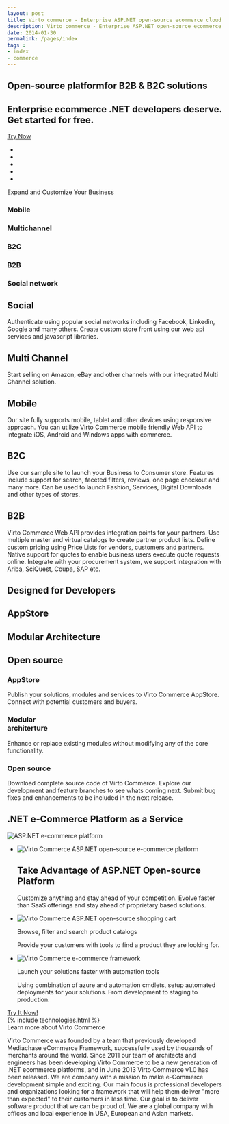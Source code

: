 ```yaml
---
layout: post
title: Virto commerce - Enterprise ASP.NET open-source ecommerce cloud platform
description: Virto commerce - Enterprise ASP.NET open-source ecommerce cloud platform
date: 2014-01-30
permalink: /pages/index
tags : 
- index
- commerce
---
```

<article role="main" class="main">
	<!-- Enterprise -->
	<div class="main-enterprise">
		<div class="presentation responsive">
			<div class="presentation-info">
				<h1 class="presentation-title">Open-source platform<span></span>for B2B & B2C solutions</h1>
				<h2 class="presentation_sub-title">Enterprise ecommerce .NET developers deserve.
				<span></span>Get started for free.</h2>
				<div class="presentation-buttons">
					<a class="button fill" href="#" id="href_1">Try Now</a>
				</div>
			</div>
		</div>
		<div class="costumers">
			<div class="responsive">
				<ul class="list __inline">
					<li class="list-item helvetia"></li>
					<li class="list-item kitmall"></li>
					<li class="list-item kalla"></li>
					<li class="list-item caromba"></li>
					<li class="list-item markus"></li>
				</ul>
			</div>
		</div>
	</div>
	<!-- Your customers -->
	<div class="your-costumers">
		<div class="responsive">
			<p class="head-title">Expand and Customize Your Business</p>
			<div class="planet pc">
				<div class="satelite mobile">
					<a class="ico"></a>
					<h3>Mobile</h3>
				</div>
				<div class="satelite marketplace">
					<a class="ico"></a>
					<h3>Multichannel</h3>
				</div>
				<div class="satelite pc">
					<a class="ico"></a>
					<h3>B2C</h3>
				</div>
				<div class="satelite b2b">
					<a class="ico"></a>
					<h3>B2B</h3>
				</div>
				<div class="satelite social">
					<a class="ico"></a>
					<h3>Social network</h3>
				</div>
				<div class="planet-info">
					<div class="ico"></div>
					<div class="planet-content social">
						<h2 class="name">Social</h2>
						<p>Authenticate using popular social networks including Facebook, Linkedin, Google and many others. Create custom store front using our web api services and javascript libraries.</p>
					</div>
					<div class="planet-content marketplace">
						<h2 class="name">Multi Channel</h2>
						<p>Start selling on Amazon, eBay and other channels with our integrated Multi Channel solution.</p>
					</div>
					<div class="planet-content mobile">
						<h2 class="name">Mobile</h2>
						<p>Our site fully supports mobile, tablet and other devices using responsive approach. You can utilize Virto Commerce mobile friendly Web API to integrate iOS, Android and Windows apps with commerce.</p>
					</div>
					<div class="planet-content pc opened">
						<h2 class="name">B2C</h2>
						<p>Use our sample site to launch your Business to Consumer store. Features include support for search, faceted filters, reviews, one page checkout and many more. Can be used to launch Fashion, Services, Digital Downloads and other types of stores.</p>
					</div>
					<div class="planet-content b2b">
						<h2 class="name">B2B</h2>
						<p>Virto Commerce Web API provides integration points for your partners. Use multiple master and virtual catalogs to create partner product lists. 
						Define custom pricing using Price Lists for vendors, customers and partners. Native support for quotes to enable business users execute quote requests online. Integrate with your procurement system, we support integration with Ariba, SciQuest, Coupa, SAP etc.</p>
					</div>
				</div>
			</div>
		</div>
	</div>
	<!-- Join -->
	<div class="join">
		<div class="responsive">
			<h1 class="head-title">Designed for Developers</h1>
			<div class="join-info">
				<h2 class="joiner pro">AppStore</h2>
				<h2 class="joiner flex">Modular Architecture</h2>
				<h2 class="joiner code">Open source</h2>
			</div>
			<div class="join-dialog">
				<div class="join-content pro opened">
					<h3 class="name">AppStore</h3>
					<p>Publish your solutions, modules and services to Virto Commerce AppStore. Connect with potential customers and buyers.</p>
				</div>
				<div class="join-content flex">
					<h3 class="name">Modular <br>architerture</h3>
					<p>Enhance or replace existing modules without modifying any of the core functionality. </p>
				</div>
				<div class="join-content code">
					<h3 class="name">Open source</h3>
					<p>Download complete source code of Virto Commerce. Explore our development and feature branches to see whats coming next. Submit bug fixes and enhancements to be included in the next release.</p>
				</div>
			</div>
		</div>
	</div>
	<!-- E-commerce Platform -->
	<div class="ecommerce-platform">
		<div class="responsive">
			<h2>.NET e-Commerce Platform as a Service</h2>
			<img alt="ASP.NET e-commerce platform" src="/Content/images/schema.png" class="schema">
		</div>
	</div>
	<!-- Advantages -->
	<div class="advantages __responsive">
		<ul class="list">
			<li class="list-item">
				<img alt="Virto Commerce ASP.NET open-source e-commerce platform" src="/Content/images/advantages/1.jpg">
				<h2 class="title">Take Advantage of ASP.NET Open-source Platform</h2>
				<p>
					Customize anything and stay ahead of your competition. Evolve 
					faster than SaaS offerings and stay ahead of proprietary based solutions.
				</p>
			</li>
			<li class="list-item">
				<img alt="Virto Commerce ASP.NET open-source shopping cart" src="/Content/images/advantages/2.jpg">
				<p class="title">Browse, filter and search product catalogs</p>
				<p>
					Provide your customers with tools to find a product 
					they are looking for.
				</p>
			</li>
			<li class="list-item">
				<img alt="Virto Commerce e-commerce framework" src="/Content/images/advantages/3.jpg">
				<p class="title">Launch your solutions faster with automation tools</p>
				<p>
					Using combination of azure and automation cmdlets, setup 
					automated deployments for your solutions. From development to 
					staging to production.
				</p>
			</li>
		</ul>
	</div>
	<!-- Try it now -->
	<div class="try-it">
		<a class="button fill" href="#" id="href_2">Try It Now!</a>
	</div>
	{% include technologies.html %}
	<!-- About Virtocommerce -->
	<div class="about-vc __responsive">
		<a class="link learn-link">Learn more about Virto Commerce</a>
		<div class="about">
			<p>
				Virto Commerce was founded by a team that previously developed Mediachase eCommerce Framework, successfully used by thousands of merchants around the world. Since 2011 our team of architects and engineers has been developing Virto Commerce to be a new generation of .NET ecommerce platforms, and in June 2013 Virto Commerce v1.0 has been released.
				We are company with a mission to make e-Commerce development simple and exciting.
				Our main focus is professional developers and organizations looking for a framework that will help them deliver "more than expected" to their customers in less time. Our goal is to deliver software product that we can be proud of.
				We are a global company with offices and local experience in USA, European and Asian markets.
			</p>
		</div>
	</div>
</article>
